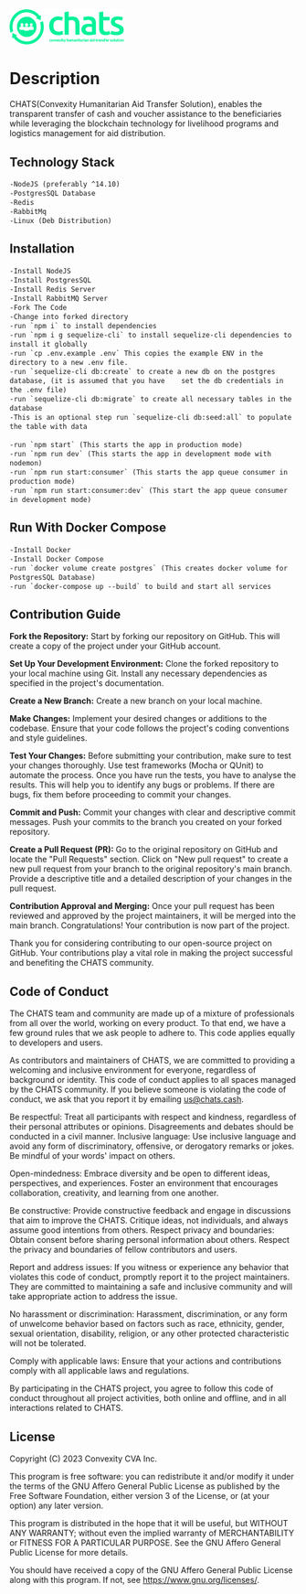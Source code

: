 <a href="https://withconvexity.com">
    <img width="200" src="./chats_logo.svg?width=64" alt="CHATS Logo" />
</a>


# Description

CHATS(Convexity Humanitarian Aid Transfer Solution), enables the transparent transfer of cash and voucher assistance to the beneficiaries while leveraging the blockchain technology for livelihood programs and logistics management for aid distribution.
##  Technology Stack
    -NodeJS (preferably ^14.10)
    -PostgresSQL Database
    -Redis
    -RabbitMq
    -Linux (Deb Distribution)
##  Installation
    -Install NodeJS
    -Install PostgresSQL
    -Install Redis Server
    -Install RabbitMQ Server
    -Fork The Code
    -Change into forked directory
    -run `npm i` to install dependencies
    -run `npm i g sequelize-cli` to install sequelize-cli dependencies to install it globally
    -run `cp .env.example .env` This copies the example ENV in the directory to a new .env file.
    -run `sequelize-cli db:create` to create a new db on the postgres database, (it is assumed that you have    set the db credentials in the .env file)
    -run `sequelize-cli db:migrate` to create all necessary tables in the database
    -This is an optional step run `sequelize-cli db:seed:all` to populate the table with data

    -run `npm start` (This starts the app in production mode)
    -run `npm run dev` (This starts the app in development mode with nodemon)
    -run `npm run start:consumer` (This starts the app queue consumer in production mode)
    -run `npm run start:consumer:dev` (This start the app queue consumer in development mode)

##  Run With Docker Compose
    -Install Docker
    -Install Docker Compose
    -run `docker volume create postgres` (This creates docker volume for PostgresSQL Database)
    -run `docker-compose up --build` to build and start all services


## Contribution Guide
**Fork the Repository:** Start by forking our repository on GitHub. This will create a copy of the project under your GitHub account.

**Set Up Your Development Environment:** Clone the forked repository to your local machine using Git. Install any necessary dependencies as specified in the project's documentation.

**Create a New Branch:** Create a new branch on your local machine.

**Make Changes:** Implement your desired changes or additions to the codebase. Ensure that your code follows the project's coding conventions and style guidelines.

**Test Your Changes:** Before submitting your contribution, make sure to test your changes thoroughly. Use test frameworks (Mocha or QUnit) to automate the process. Once you have run the tests, you have to analyse the results. This will help you to identify any bugs or problems. If there are bugs, fix them before proceeding to commit your changes.

**Commit and Push:** Commit your changes with clear and descriptive commit messages. Push your commits to the branch you created on your forked repository.

**Create a Pull Request (PR):** Go to the original repository on GitHub and locate the "Pull Requests" section. Click on "New pull request" to create a new pull request from your branch to the original repository's main branch. Provide a descriptive title and a detailed description of your changes in the pull request.

**Contribution Approval and Merging:** Once your pull request has been reviewed and approved by the project maintainers, it will be merged into the main branch. Congratulations! Your contribution is now part of the project.

Thank you for considering contributing to our open-source project on GitHub. Your contributions play a vital role in making the project successful and benefiting the CHATS community.

## Code of Conduct

The CHATS team and community are made up of a mixture of professionals from all over the world, working on every product. To that end, we have a few ground rules that we ask people to adhere to. This code applies equally to developers and users.

As contributors and maintainers of CHATS, we are committed to providing a welcoming and inclusive environment for everyone, regardless of background or identity. This code of conduct applies to all spaces managed by the CHATS community. If you believe someone is violating the code of conduct, we ask that you report it by emailing us@chats.cash.

Be respectful: Treat all participants with respect and kindness, regardless of their personal attributes or opinions. Disagreements and debates should be conducted in a civil manner. Inclusive language: Use inclusive language and avoid any form of discriminatory, offensive, or derogatory remarks or jokes. Be mindful of your words' impact on others.

Open-mindedness: Embrace diversity and be open to different ideas, perspectives, and experiences. Foster an environment that encourages collaboration, creativity, and learning from one another.

Be constructive: Provide constructive feedback and engage in discussions that aim to improve the CHATS. Critique ideas, not individuals, and always assume good intentions from others. Respect privacy and boundaries: Obtain consent before sharing personal information about others. Respect the privacy and boundaries of fellow contributors and users.

Report and address issues: If you witness or experience any behavior that violates this code of conduct, promptly report it to the project maintainers. They are committed to maintaining a safe and inclusive community and will take appropriate action to address the issue.

No harassment or discrimination: Harassment, discrimination, or any form of unwelcome behavior based on factors such as race, ethnicity, gender, sexual orientation, disability, religion, or any other protected characteristic will not be tolerated.

Comply with applicable laws: Ensure that your actions and contributions comply with all applicable laws and regulations.

By participating in the CHATS project, you agree to follow this code of conduct throughout all project activities, both online and offline, and in all interactions related to CHATS.

## License
Copyright (C) 2023  Convexity CVA Inc.

This program is free software: you can redistribute it and/or modify
it under the terms of the GNU Affero General Public License as
published by the Free Software Foundation, either version 3 of the
License, or (at your option) any later version.

This program is distributed in the hope that it will be useful,
but WITHOUT ANY WARRANTY; without even the implied warranty of
MERCHANTABILITY or FITNESS FOR A PARTICULAR PURPOSE.  See the
GNU Affero General Public License for more details.

You should have received a copy of the GNU Affero General Public License
along with this program.  If not, see <https://www.gnu.org/licenses/>.
